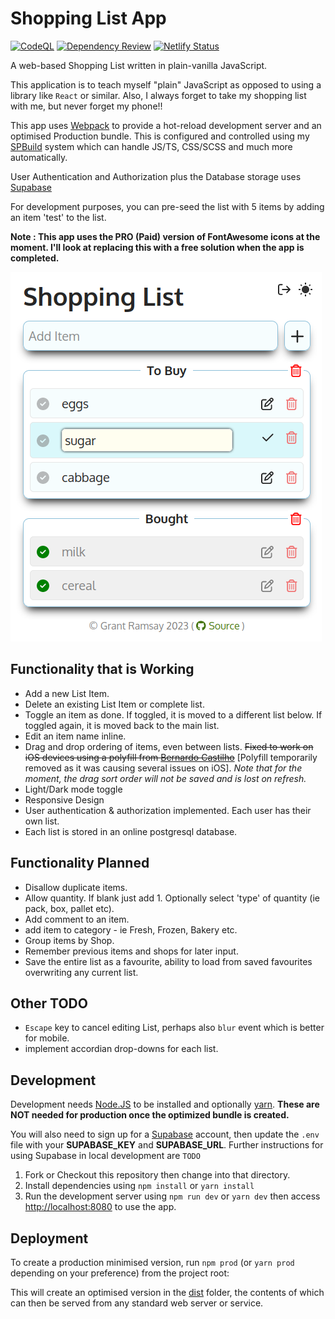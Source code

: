 # Shopping List App

[![CodeQL](https://github.com/seapagan/shopping-list/actions/workflows/codeql.yml/badge.svg)](https://github.com/seapagan/shopping-list/actions/workflows/codeql.yml) [![Dependency
Review](https://github.com/seapagan/shopping-list/actions/workflows/dependency-review.yml/badge.svg)](https://github.com/seapagan/shopping-list/actions/workflows/dependency-review.yml) [![Netlify Status](https://api.netlify.com/api/v1/badges/626644b9-1b8d-4936-821d-b02784fd765e/deploy-status)](https://app.netlify.com/sites/sp-shopping/deploys)

A web-based Shopping List written in plain-vanilla JavaScript.

This application is to teach myself "plain" JavaScript as opposed to using a
library like `React` or similar. Also, I always forget to take my shopping list
with me, but never forget my phone!!

This app uses [Webpack](https://webpack.js.org/) to provide a hot-reload
development server and an optimised Production bundle. This is configured and
controlled using my [SPBuild](https://github.com/seapagan/sp-build) system which
can handle JS/TS, CSS/SCSS and much more automatically.

User Authentication and Authorization plus the Database storage uses
[Supabase](https://supabase.com)

For development purposes, you can pre-seed the list with 5 items by adding an
item 'test' to the list.

**Note : This app uses the PRO (Paid) version of FontAwesome icons at the moment.
I'll look at replacing this with a free solution when the app is completed.**

![screenshot](images/screenshot.png)

## Functionality that is Working

- Add a new List Item.
- Delete an existing List Item or complete list.
- Toggle an item as done. If toggled, it is moved to a different list below. If
  toggled again, it is moved back to the main list.
- Edit an item name inline.
- Drag and drop ordering of items, even between lists. ~~Fixed to work on iOS
  devices using a polyfill from [Bernardo
  Castilho](https://github.com/Bernardo-Castilho/dragdroptouch)~~ [Polyfill
  temporarily removed as it was causing several issues on iOS]. _Note that for
  the moment, the drag sort order will not be saved and is lost on refresh._
- Light/Dark mode toggle
- Responsive Design
- User authentication & authorization implemented. Each user has their own list.
- Each list is stored in an online postgresql database.

## Functionality Planned

- Disallow duplicate items.
- Allow quantity. If blank just add 1. Optionally select 'type' of quantity (ie
  pack, box, pallet etc).
- Add comment to an item.
- add item to category - ie Fresh, Frozen, Bakery etc.
- Group items by Shop.
- Remember previous items and shops for later input.
- Save the entire list as a favourite, ability to load from saved favourites
  overwriting any current list.

## Other TODO

- `Escape` key to cancel editing List, perhaps also `blur` event which is better
  for mobile.
- implement accordian drop-downs for each list.

## Development

Development needs [Node.JS](https://nodejs.org/) to be installed and optionally
[yarn](https://yarnpkg.com/). **These are NOT needed for production once the
optimized bundle is created.**

You will also need to sign up for a [Supabase](https://supabase.com) account,
then update the `.env` file with your **SUPABASE_KEY** and **SUPABASE_URL**.
Further instructions for using Supabase in local development are `TODO`

1) Fork or Checkout this repository then change into that directory.
2) Install dependencies using `npm install` or `yarn install`
3) Run the development server using `npm run dev` or `yarn dev` then access
   <http://localhost:8080> to use the app.

## Deployment

To create a production minimised version, run `npm prod` (or `yarn prod`
depending on your preference) from the project root:

This will create an optimised version in the [dist](dist) folder, the contents
of which can then be served from any standard web server or service.

